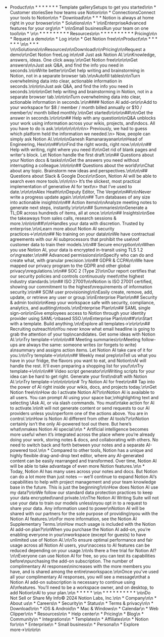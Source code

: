   * Product\n\n    *     *     *     *     *     *     * Template gallerySetups to get you started\n\n    * Customer storiesSee how teams use Notion\n\n    * ConnectionsConnect your tools to Notion\n\n  * Download\n\n    *     *     * Notion is always at home right in your browser\n\n  * Solutions\n\n    * \n\nEnterpriseAdvanced features for your org\n\n    * \n\nSmall businessRun your team on one tool\n\n    * \n\n    *     *     *     *     *     *     *     *   * Resources\n\n    *     *     *     *     *     *     *     *     *   * Pricing\n\n  * Request a demo\n\n  * Log in\n\n  * Get Notion free\n\nProduct\n\n  *   *   *   *   *   * \n\n  *   *   * \n\nSolutions\n\nResources\n\nDownload\n\nPricing\n\nRequest a demo\n\nGet Notion freeLog in\n\n# Just ask Notion AI.\n\nKnowledge, answers, ideas. One click away.\n\nGet Notion free\n\n\n\nGet answers\n\nJust ask Q&A, and find the info you need in seconds.\n\nWrite better\n\nGet help writing and brainstorming in Notion, not in a separate browser tab.\n\nAutofill tables\n\nTurn overwhelming data into clear, actionable information in seconds.\n\n\n\nJust ask Q&A, and find the info you need in seconds.\n\n\n\nGet help writing and brainstorming in Notion, not in a separate browser tab.\n\n\n\nTurn overwhelming data into clear, actionable information in seconds.\n\n#### Notion AI add-on\n\nAdd to your workspace for $8 / member / month billed annually or $10 / member\n/ month billed monthly.\n\nGet started\n\n\n\n##\n\nGet the answer in seconds.\n\n\n\n## Help with any question\n\nQ&A unblocks your work using information across your wikis, projects, and\ndocs. All you have to do is ask.\n\n\n\n\n\n\n\n> Previously, we had to guess which platform held the information we needed.\n> Now, people can simply ask Notion AI.\n\n\n\nGanesh Ramanarayanan\n\nHead of Engineering, Hex\n\n##\n\nFind the right words, right now.\n\n\n\n## Help with writing, right where you need it\n\nGet rid of blank pages and writer\'s block. Let Notion handle the first draft.\n\n## Questions about your Notion docs & tasks\n\nGet the answers you need without interrupting a colleague.\n\n\n\n## Questions about the world\n\nChat about any topic. Brainstorm new ideas and perspectives.\n\n\n\n## Questions about Slack & Google Docs\n\nSoon, Notion AI will be able to search even more tools.\n\n\n\n> It’s the slickest, most practical implementation of generative AI for text\n> that I’ve used to date.\n\n\n\nAlex Heath\n\nDeputy Editor, The Verge\n\n##\n\nNever write a progress update again.\n\n\n\n## Turn databases of any size into actionable insights\n\n## Action items\n\nAnalyze meeting notes to generate next steps, instantly.\n\n\n\n## Summaries\n\nGenerate a TL;DR across hundreds of items, all at once.\n\n\n\n## Insights\n\nSee the takeaways from sales calls, research sessions & more.\n\n\n\n##\n\nHandles your data with discretion. Trusted by enterprise.\n\nLearn more about Notion AI security practices→\n\n\n\n## No training on your data\n\nWe have contractual agreements with our AI subprocessors that prohibit the use\nof customer data to train their models.\n\n## Secure encryption\n\nWhen you use Notion AI, your data is encrypted in-transit using TLS 1.2 or\ngreater.\n\n## Advanced permissions\n\nSpecify who can do and create what, with granular precision.\n\n## GDPR & CCPA\n\nWe have mapped our privacy program to the GDPR and other global privacy\nregulations.\n\n## SOC 2 (Type 2)\n\nOur report certifies that our security policies and controls continuously meet\nthe highest industry standards.\n\n## ISO 27001\n\nNotion is ISO 27001 certified, showing our commitment to the highest\nrequirements of information security.\n\n## SCIM user provisioning\n\nEasily create, remove, add, update, or retrieve any user or group.\n\nEnterprise Plan\n\n## Security & admin tools\n\nKeep your workspace safe with security, compliance, analytics, and auditing\ntools.\n\nEnterprise Plan\n\n## SAML single sign-on\n\nGive employees access to Notion through your identity provider using SAML-\nbased SSO.\n\nEnterprise Plan\n\n##\n\nStart with a template. Build anything.\n\nExplore all templates→\n\n\n\n## Recruiting outreach\n\nYou never know what email headline is going to grab the attention of your top\ncandidates. Get some ideas with Notion AI.\n\nTry template→\n\n\n\n## Meeting summaries\n\nMeeting follow-ups are always the same: someone writes (or forgets to write) a\nsummary and assigns action items. Let Notion AI take care of it for you.\n\nTry template→\n\n\n\n## Weekly meal prep\n\nTell us what you have in your fridge, the flavors you want to eat, and Notion\nAI will handle the rest. It\'ll even preparing a shopping list for you!\n\nTry template→\n\n\n\n## Video script generator\n\nWriting scripts for your idea can be hard to get right. Generate your first\ndraft with Notion AI.\n\nTry template→\n\n\n\n\n\n# Try Notion AI for free\n\n## Tap into the power of AI right inside your wikis, docs, and projects today.\n\nGet Notion free\n\nHow do I activate Notion AI?\n\nNotion AI is available to all users. You can prompt AI using your space bar,\nhighlighting text and selecting \Ask AI\, or via slash commands. You must\ntake action for AI to activate.\n\nIt will not generate content or send requests to our AI providers unless you\nperform one of the actions above. You are in control.\n\nHow is Notion AI different from other AI tools?\n\nNotion certainly isn’t the only AI-powered tool out there. But here’s what\nmakes Notion AI special:\n\n  * Artificial intelligence becomes more useful when it’s integrated across the place where you’re already doing your work, storing notes & docs, and collaborating with others. No need to switch back and forth between your notes and a separate AI-powered tool.\n\n  * Compared to other tools, Notion has a unique and highly flexible drag-and-drop text editor, where any AI-generated content can be easily rearranged and transformed. Over time, Notion AI will be able to take advantage of even more Notion features.\n\n  * Today, Notion AI has many uses across your notes and docs. But Notion can do a lot more than just notes — we’ll continue to expand Notion AI’s capabilities to help with project management and your team knowledge base in the future. This is just the beginning!\n\nHow does Notion AI use my data?\n\nWe follow our standard data protection practices to keep your data encrypted\nand private.\n\nThe Notion AI Writing Suite will not use your data to train our models unless\nyou opt in to a request to share your data. Any information used to power\nNotion AI will be shared with our partners for the sole purpose of providing\nyou with the Notion AI features.\n\nFor more information, see the Notion AI Supplementary Terms.\n\nHow much usage is included with the Notion AI add-on plan?\n\nWhen you purchase the Notion AI add-on, you’re enabling everyone in your\nworkspace (except for guests) to have unlimited use of Notion AI.\n\nTo ensure optimal performance and fair usage across all Notion AI users, your\naccess to AI features can be reduced depending on your usage.\n\nIs there a free trial for Notion AI?\n\nEveryone can use Notion AI for free, so you can test its capabilities before\npurchasing the add-on subscription. The number of complimentary AI responses\nincreases with the more members you have, and is shared among the entire\nworkspace.\n\nOnce you\'ve used all your complimentary AI responses, you will see a message\nthat a Notion AI add-on subscription is necessary to continue using AI\nfeatures. You’ll need to be a workspace owner, and on desktop, to add Notion\nAI to your plan.\n\n  *   *   *   *   * \n\n  *   *   *   *   *   *   *   *   *   * \n\nDo Not Sell or Share My Info© 2024 Notion Labs, Inc.\n\n  * Company\n\n  * About us\n  * Careers\n  * Security\n  * Status\n  * Terms & privacy\n\n  * Download\n\n  * iOS & Android\n  * Mac & Windows\n  * Calendar\n  * Web Clipper\n\n  * Resources\n\n  * Help center\n  * Pricing\n  * Blog\n  * Community\n  * Integrations\n  * Templates\n  * Affiliates\n\n  * Notion for\n\n  * Enterprise\n  * Small business\n  * Personal\n  * Explore more→\n\n\n\n